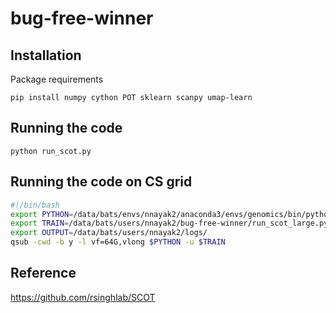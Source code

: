 # bug-free-winner

## Installation
Package requirements

```
pip install numpy cython POT sklearn scanpy umap-learn
```

## Running the code

```
python run_scot.py
```

## Running the code on CS grid
```bash
#!/bin/bash
export PYTHON=/data/bats/envs/nnayak2/anaconda3/envs/genomics/bin/python
export TRAIN=/data/bats/users/nnayak2/bug-free-winner/run_scot_large.py
export OUTPUT=/data/bats/users/nnayak2/logs/
qsub -cwd -b y -l vf=64G,vlong $PYTHON -u $TRAIN
```

## Reference
https://github.com/rsinghlab/SCOT
